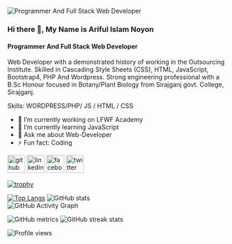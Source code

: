 ![Programmer And Full Stack Web Developer](https://media-exp1.licdn.com/dms/image/C5616AQEolOlntm7D_w/profile-displaybackgroundimage-shrink_200_800/0/1622161226558?e=1635984000&v=beta&t=NpvGmcK3lxutfIGsqjr8TjYWHIWbuKobN0GlPR4zb9A)

### Hi there 👋, My Name is Ariful Islam Noyon
#### Programmer And Full Stack Web Developer

Web Developer with a demonstrated history of working in the Outsourcing Institute. Skilled in Cascading Style Sheets (CSS), HTML, JavaScript, Bootstrap4, PHP And Wordpress. Strong engineering professional with a B.Sc Honour focused in Botany/Plant Biology from Sirajganj govt. College, Sirajganj.

Skills: WORDPRESS/PHP/ JS / HTML / CSS

- 🔭 I’m currently working on LFWF Academy 
- 🌱 I’m currently learning JavaScript 
- 💬 Ask me about Web-Developer 
- ⚡ Fun fact: Coding 


[<img src='https://cdn.jsdelivr.net/npm/simple-icons@3.0.1/icons/github.svg' alt='github' height='40'>](https://github.com/ariful2020)  [<img src='https://cdn.jsdelivr.net/npm/simple-icons@3.0.1/icons/linkedin.svg' alt='linkedin' height='40'>](https://www.linkedin.com/in/https://www.linkedin.com/in/ariful-islam52//)  [<img src='https://cdn.jsdelivr.net/npm/simple-icons@3.0.1/icons/facebook.svg' alt='facebook' height='40'>](https://www.facebook.com/https://www.facebook.com/arifulislam.noyon.71)  [<img src='https://cdn.jsdelivr.net/npm/simple-icons@3.0.1/icons/twitter.svg' alt='twitter' height='40'>](https://twitter.com/https://twitter.com/13arif13)  

[![trophy](https://github-profile-trophy.vercel.app/?username=ariful2020)](https://github.com/ryo-ma/github-profile-trophy)

[![Top Langs](https://github-readme-stats.vercel.app/api/top-langs/?username=ariful2020)](https://github.com/anuraghazra/github-readme-stats)     ![GitHub stats](https://github-readme-stats.vercel.app/api?username=ariful2020&show_icons=true)  
![GitHub Activity Graph](https://activity-graph.herokuapp.com/graph?username=ariful2020)  

![GitHub metrics](https://metrics.lecoq.io/ariful2020)     ![GitHub streak stats](https://github-readme-streak-stats.herokuapp.com/?user=ariful2020)    

![Profile views](https://gpvc.arturio.dev/ariful2020)  

